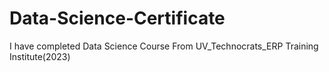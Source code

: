 # Data-Science-Certificate
I have completed Data Science Course From UV_Technocrats_ERP Training Institute(2023)
